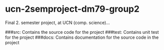 ucn-2semproject-dm79-group2
===========================

Final 2. semester project, at UCN (comp. science)...

###src:
    Contains the source code for the project
###test:
    Contains unit test for the project
###docs:
    Contains documentation for the source code in the project
